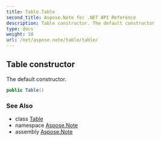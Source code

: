 ```yaml
---
title: Table.Table
second_title: Aspose.Note for .NET API Reference
description: Table constructor. The default constructor
type: docs
weight: 10
url: /net/aspose.note/table/table/
---
```

## Table constructor

The default constructor.

```csharp
public Table()
```

### See Also

* class [Table](../)
* namespace [Aspose.Note](../../table/)
* assembly [Aspose.Note](../../../)


